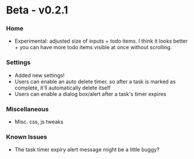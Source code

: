 # Beta - v0.2.1

### Home
- Experimental: adjusted size of inputs + todo items. I think it looks better + you can have more todo items visible at once without scrolling.

### Settings
- Added new settings!
- Users can enable an auto delete timer, so after a task is marked as complete, it'll automatically delete itself
- Users can enable a dialog box/alert after a task's timer expires

### Miscellaneous
- Misc. css, js tweaks

### Known Issues
- The task timer expiry alert message might be a little buggy?